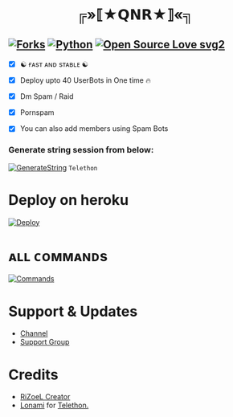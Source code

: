 <p align="center">
  
</p>
<h1 align="center">
  <b>╔»⟦★𝗤𝗡𝗥★⟧«╗</b>
</h1>

[![Forks](https://img.shields.io/github/forks/QnrOtus/QnrSpamBot?style=flat-square&color=orange)](https://github.com/QnrOtus/QnrSpamBot/fork)
[![Python](https://img.shields.io/badge/Python-v3.9.7-blue)](https://www.python.org/)
[![Open Source Love svg2](https://badges.frapsoft.com/os/v2/open-source.svg?v=103)](https://github.com/QnrOtus/QnrSpamBot)   
----
 
- [x] ☯︎ ғᴀsᴛ ᴀɴᴅ sᴛᴀʙʟᴇ ☯︎
- [x] Deploy upto 40 UserBots in One time 🔥
- [x] Dm Spam / Raid
- [x] Pornspam
- [x] You can also add members using Spam Bots


### Generate string session from below:

[![GenerateString](https://img.shields.io/badge/RiZoeLXSpam-String-yellowgreen)](https://replit.com/@sahilsi552/QNR-ROBOT) ``Telethon``

# Deploy on heroku

[![Deploy](https://www.herokucdn.com/deploy/button.svg)](https://heroku.com/deploy?template=https://github.com/QnrOtus/QnrSpamBot-heroku)


# ᴀʟʟ ᴄᴏᴍᴍᴀɴᴅs
[![Commands](https://img.shields.io/badge/QnrSpamBot-CMDS-blue)](https://t.me/Resourcez/4)

# Support & Updates
* [Channel](https://t.me/Qnr_Otus)
* [Support Group](https://t.me/QNRotusChat)

# Credits
* [RiZoeL Creator](https://github.com/QnrOtus)
* [Lonami](https://github.com/LonamiWebs/) for [Telethon.](https://github.com/LonamiWebs/Telethon)
